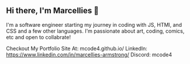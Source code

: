 ## Hi there, I'm Marcellies 👋

I'm a software engineer starting my journey in coding with JS, HTMl, and CSS and a few other languages. I'm passionate about art, coding, comics, etc and open to collabrate!

Checkout My Portfolio Site At: mcode4.github.io/
LinkedIn: https://www.linkedin.com/in/marcellies-armstrong/
Discord: mcode4

<!--
**Mcode4/Mcode4** is a ✨ _special_ ✨ repository because its `README.md` (this file) appears on your GitHub profile.

Here are some ideas to get you started:

- 🔭 I’m currently working on ...
- 🌱 I’m currently learning ...
- 👯 I’m looking to collaborate on ...
- 🤔 I’m looking for help with ...
- 💬 Ask me about ...
- 📫 How to reach me: ...
- 😄 Pronouns: ...
- ⚡ Fun fact: ...
-->
